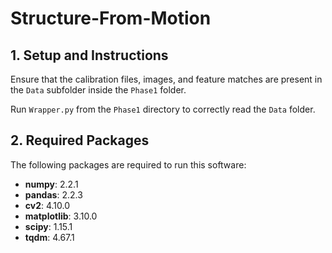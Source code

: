 # Structure-From-Motion

## 1. Setup and Instructions

Ensure that the calibration files, images, and feature matches are present in the `Data` subfolder inside the `Phase1` folder.

Run `Wrapper.py` from the `Phase1` directory to correctly read the `Data` folder.

## 2. Required Packages

The following packages are required to run this software:

- **numpy**: 2.2.1  
- **pandas**: 2.2.3  
- **cv2**: 4.10.0  
- **matplotlib**: 3.10.0  
- **scipy**: 1.15.1  
- **tqdm**: 4.67.1  
